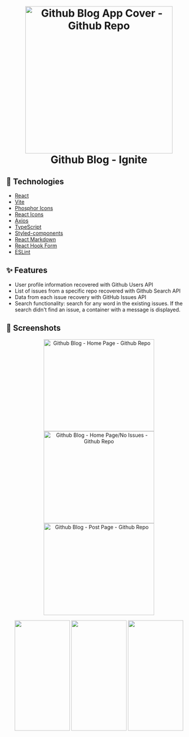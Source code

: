 <h1 align="center">
    <img alt="Github Blog App Cover - Github Repo" src="https://res.cloudinary.com/dxetg4hmh/image/upload/v1665741582/Github%20Blog/cover_-_github_blog_toghtz.png" width="400" />
    <br>
    Github Blog - Ignite
</h1>

## :rocket: Technologies

-  [React](https://github.com/facebook/react)
-  [Vite](https://github.com/vitejs/vite)
-  [Phosphor Icons](https://github.com/phosphor-icons/phosphor-home)
-  [React Icons](https://github.com/react-icons/react-icons)
-  [Axios](https://github.com/axios/axios)
-  [TypeScript](https://github.com/microsoft/TypeScript)
-  [Styled-components](https://github.com/styled-components/styled-components)
-  [React Markdown](https://github.com/remarkjs/react-markdown)
-  [React Hook Form](https://github.com/react-hook-form/react-hook-form)
-  [ESLint](https://github.com/eslint/eslint)

## :sparkles: Features

- User profile information recovered with Github Users API
- List of issues from a specific repo recovered with Github Search API
- Data from each issue recovery with GitHub Issues API
- Search functionality: search for any word in the existing issues. If the search didn't find an issue, a container with a message is displayed.


## :stars: Screenshots

<p float="left" align="center">
    <img alt="Github Blog - Home Page - Github Repo" src="https://res.cloudinary.com/dxetg4hmh/image/upload/v1665741587/Github%20Blog/image_1_ifq4su.png" width="300" height="250"/>
    <img alt="Github Blog - Home Page/No Issues - Github Repo" src="https://res.cloudinary.com/dxetg4hmh/image/upload/v1665741586/Github%20Blog/image_2_kszpff.png" width="300" height="250" />
    <img alt="Github Blog - Post Page - Github Repo" src="https://res.cloudinary.com/dxetg4hmh/image/upload/v1665741586/Github%20Blog/image_3_lqdus9.png" width="300" height="250" />
</p>
<p float="left" align="center">
    <img alt=""Github Blog - Home Page/Mobile - Github Repo" src="https://res.cloudinary.com/dxetg4hmh/image/upload/v1665741586/Github%20Blog/image_6_hubvld.png" width="150" height="300"/>
    <img alt=""Github Blog - Post Page/Mobile - Github Repo" src="https://res.cloudinary.com/dxetg4hmh/image/upload/v1665741587/Github%20Blog/image_5_zwgfys.png" width="150" height="300"/>
    <img alt=""Github Blog - Post Page/Mobile - Github Repo" src="https://res.cloudinary.com/dxetg4hmh/image/upload/v1665741586/Github%20Blog/image_7_fbhtcw.png" width="150" height="300"/>
</p>
